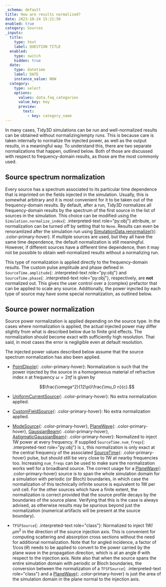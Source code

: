 ```yaml
---
_schema: default
title: How are results normalized?
date: 2023-10-24 15:21:50
enabled: true
category: Sources
_inputs:
  title:
    type: text
    label: QUESTION TITLE
  enabled:
    type: switch
    hidden: true
  date:
    type: datetime
    label: DATE
    instance_value: NOW
  category:
    type: select
    options:
      values: data.faq_categories
      value_key: key
      preview:
        text:
          - key: category_name
---
```

In many cases, Tidy3D simulations can be run and well-normalized results
can be obtained without normalizing/empty runs. This is because care is
taken internally to normalize the injected power, as well as the output
results, in a meaningful way. To understand this, there are two separate
normalizations that happen, outlined below. Both of those are discussed
with respect to frequency-domain results, as those are the most commonly
used.

## Source spectrum normalization

Every source has a spectrum associated to its particular time dependence
that is imprinted on the fields injected in the simulation. Usually,
this is somewhat arbitrary and it is most convenient for it to be taken
out of the frequency-domain results. By default, after a run, Tidy3D
normalizes all frequency-domain results by the spectrum of the first
source in the list of sources in the simulation. This choice can be
modified using the `Simulation.normalize_index`{: .interpreted-text
role="py:obj"} attribute, or normalization can be turned off by setting
that to `None`. Results can even be renoramlized after the simulation
run using [SimulationData.renormalize()](https://docs.flexcompute.com/projects/tidy3d/en/latest/_autosummary/tidy3d.SimulationData.html#tidy3d.SimulationData.renormalize){: .color-primary-hover}.
If multiple sources are used, but they all have the same time
dependence, the default normalization is still meaningful. However, if
different sources have a different time dependence, then it may not be
possible to obtain well-normalized results without a normalizing run.

This type of normalization is applied directly to the frequency-domain
results. The custom pulse amplitude and phase defined in
`SourceTime.amplitude`{: .interpreted-text role="py:obj"} and
`SourceTime.phase`{: .interpreted-text role="py:obj"}, respectively, are
**not** normalized out. This gives the user control over a (complex)
prefactor that can be applied to scale any source. Additionally, the
power injected by each type of source may have some special
normalization, as outlined below.

## Source power normalization

Source power normalization is applied depending on the source type. In
the cases where normalization is applied, the actual injected power may
differ slightly from what is described below due to finite grid effects.
The normalization should become exact with sufficiently high resolution.
That said, in most cases the error is negligible even at default
resolution.

The injected power values described below assume that the source
spectrum normalization has also been applied.

-   [PointDipole](https://docs.flexcompute.com/projects/tidy3d/en/latest/_autosummary/tidy3d.PointDipole.html#tidy3d.PointDipole){: .color-primary-hover}: Normalization is
    such that the power injected by the source in a homogeneous material
    of refractive index $n$ at frequency $\omega = 2\pi f$ is given by

    $$\frac{\omega^2}{12\pi}\frac{\mu_0 n}{c}.$$

-   [UniformCurrentSource](https://docs.flexcompute.com/projects/tidy3d/en/latest/_autosummary/tidy3d.UniformCurrentSource.html#tidy3d.UniformCurrentSource){: .color-primary-hover}: No extra
    normalization applied.

-   [CustomFieldSource](https://docs.flexcompute.com/projects/tidy3d/en/latest/_autosummary/tidy3d.CustomFieldSource.html#tidy3d.CustomFieldSource){: .color-primary-hover}: No extra
    normalization applied.

-   [ModeSource](https://docs.flexcompute.com/projects/tidy3d/en/latest/_autosummary/tidy3d.ModeSource.html#tidy3d.ModeSource){: .color-primary-hover},
    [PlaneWave](https://docs.flexcompute.com/projects/tidy3d/en/latest/_autosummary/tidy3d.PlaneWave.html#tidy3d.PlaneWave){: .color-primary-hover},
    [GaussianBeam](https://docs.flexcompute.com/projects/tidy3d/en/latest/_autosummary/tidy3d.GaussianBeam.html#tidy3d.GaussianBeam){: .color-primary-hover},
    [AstigmaticGaussianBeam](https://docs.flexcompute.com/projects/tidy3d/en/latest/_autosummary/tidy3d.AstigmaticGaussianBeam.html#tidy3d.AstigmaticGaussianBeam){: .color-primary-hover}:
    Normalized to inject 1W power at every frequency. If supplied
    `SourceTime.num_freqs`{: .interpreted-text role="py:obj"} is `1`,
    this normalization is only exact at the central frequency of the
    associated [SourceTime](https://docs.flexcompute.com/projects/tidy3d/en/latest/_autosummary/tidy3d.components.source.SourceTime.html#tidy3d.components.source.SourceTime){: .color-primary-hover} pulse, but
    should still be very close to 1W at nearby frequencies too.
    Increasing `num_freqs` can be used to make sure the normalization
    works well for a broadband source. The correct usage for a [PlaneWave](https://docs.flexcompute.com/projects/tidy3d/en/latest/_autosummary/tidy3d.PlaneWave.html#tidy3d.PlaneWave){: .color-primary-hover}
    source is to span the whole simulation domain for a simulation with
    periodic (or Bloch) boundaries, in which case the normalization of
    this technically infinite source is equivalent to 1W per unit cell.
    For the other sources which have a finite extent, the normalization
    is correct provided that the source profile decays by the boundaries
    of the source plane. Verifying that this is the case is always
    advised, as otherwise results may be spurious beyond just the
    normalization (numerical artifacts will be present at the source
    boundary).

-   `TFSFSource`{: .interpreted-text role="class"}: Normalized to inject
    $1W/μm^{2}$ in the direction of the source injection axis. This is
    convenient for computing scattering and absorption cross sections
    without the need for additional normalization. Note that for angled
    incidence, a factor of $1/\cos(\theta)$ needs to be applied to
    convert to the power carried by the plane wave in the propagation
    direction, which is at an angle $\theta$ with respect to the
    injection axis. Note also that when the source spans the entire
    simulation domain with periodic or Bloch boundaries, the conversion
    between the normalization of a `TFSFSource`{: .interpreted-text
    role="class"} and a [PlaneWave](https://docs.flexcompute.com/projects/tidy3d/en/latest/_autosummary/tidy3d.PlaneWave.html#tidy3d.PlaneWave){: .color-primary-hover} is
    just the area of the simulation domain in the plane normal to the
    injection axis.
